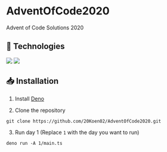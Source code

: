 # AdventOfCode2020
Advent of Code Solutions 2020

## 🔧 Technologies
![](https://img.shields.io/badge/Code-Deno-informational?style=flat&logo=deno&logoColor=white&color=db4949)
![](https://img.shields.io/badge/Code-TypeScript-informational?style=flat&logo=typescript&logoColor=white&color=db4949)

## 📥 Installation
1. Install [Deno](https://deno.land/#installation)

2. Clone the repository
```
git clone https://github.com/20Koen02/AdventOfCode2020.git
```

3. Run day 1 (Replace `1` with the day you want to run)
```
deno run -A 1/main.ts
```
